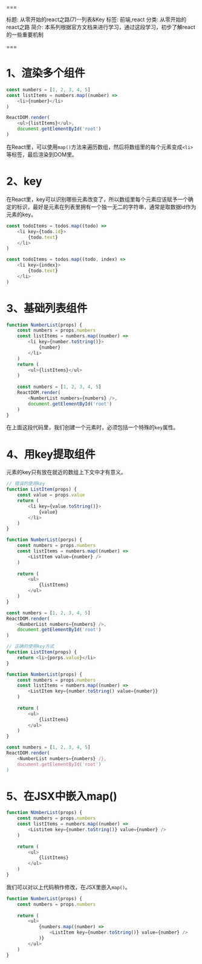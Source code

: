 ===

标题: 从零开始的react之路(7)--列表&Key
标签: 前端,react
分类: 从零开始的react之路
简介: 本系列根据官方文档来进行学习，通过这段学习，初步了解react的一些重要机制


===

# 1、渲染多个组件
```js
const numbers = [1, 2, 3, 4, 5]
const listItems = numbers.map((number) => 
	<li>{number}</li>
)

ReactDOM.render(
	<ul>{listItems}</ul>,
	document.getElementById('root')
)
```

在React里，可以使用`map()`方法来遍历数组，然后将数组里的每个元素变成`<li>`等标签，最后渲染到DOM里。

# 2、key
在React里，key可以识别哪些元素改变了，所以数组里每个元素应该赋予一个确定的标识，最好是元素在列表里拥有一个独一无二的字符串，通常是取数据id作为元素的key。

```js
const todoItems = todos.map((todo) => 
	<li key={todo.id}>
		{todo.text}
	</li>
)

const todoItems = todos.map((todo, index) => 
	<li key={index}>
		{todo.text}
	</li>
)
```

# 3、基础列表组件
```js
function NumberList(props) {
	const numbers = props.numbers
	const listItems = numbers.map((number) => 
		<li key={number.toString()}>
			{number}
		</li>
	)
	return (
		<ul>{listItems}</ul>
	)
	
	const numbers = [1, 2, 3, 4, 5]
	ReactDOM.render(
		<NumberList numbers={numbers} />,
		document.getElementById('root')
	)
}
```
在上面这段代码里，我们创建一个元素时，必须包括一个特殊的`key`属性。

# 4、用key提取组件

元素的key只有放在就近的数组上下文中才有意义。

```js
// 错误的使用key
function ListItem(props) {
	const value = props.value
	return (
		<li key={value.toString()}>
			{value}
		</li>
	)
}

function NumberList(porps) {
	const numbers = props.numbers
	const listItems = numbers.map((number) => 
		<ListItem value={number} />
	)
	
	return (
		<ul>
			{listItems}
		</ul>
	)
}

const numbers = [1, 2, 3, 4, 5]
ReactDOM.render(
	<NumberList numbers={numbers} />,
	document.getElementById('root')
)

// 正确的使用key方式
function ListItem(props) {
	return <li>{porps.value}</li>
}

function NumberList(props) {
	const numbers = props.numbers
	const listItems = numbers.map((number) => 
		<ListItem key={number.toString() value={number}}
	)
	
	return (
		<ul>
			{listItems}
		</ul>
	)
}

const numbers = [1, 2, 3, 4, 5]
ReactDOM.render(
	<NumberList numbers={numbers} /},
	document.getElementById('root')
)
```

# 5、在JSX中嵌入map()
```js
function NUmberList(props) {
	const numbers = props.numbers
	const listItems = numbers.map((number) => 
		<Listitem key={number.toString()} value={number} />
	)
	
	return (
		<ul>
			{listItems}
		</ul>
	)
}
```

我们可以对以上代码稍作修改，在JSX里嵌入`map()`。

```js
function NumberList(props) {
	const numbers = props.numbers
	
	return (
		<ul>
			{numbers.map((number) =>
				<ListItem key={number.toString()} value={number} />
			)}
		</ul>
	)
}
```
